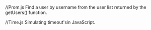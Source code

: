 //Prom.js
Find a user by username from the user list returned by the getUsers() function.

//Time.js
Simulating timeout'sin JavaScript.